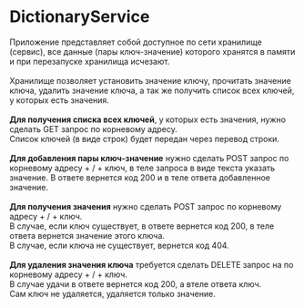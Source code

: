 # DictionaryService

Приложение представляет собой доступное по сети хранилище (сервис), все данные (пары ключ-значение) которого хранятся в памяти и при перезапуске хранилища исчезают.<br>
<br>
Хранилище позволяет установить значение ключу, прочитать значение ключа, удалить значение ключа, а так же получить список всех ключей, у которых есть значения.<br>
<br>
<b>Для получения списка всех ключей</b>, у которых есть значения, нужно сделать GET запрос по корневому адресу.<br>
Список ключей (в виде строк) будет передан через перевод строки.<br>
<br>
<b>Для добавления пары ключ-значение</b> нужно сделать POST запрос по корневому адресу + / + ключ, в теле запроса в виде текста указать значение.
В ответе вернется код 200 и в теле ответа добавленное значение.<br>
<br>
<b>Для получения значения</b> нужно сделать POST запрос по корневому адресу + / + ключ.<br>
В случае, если ключ существует, в ответе вернется код 200, в теле ответа вернется значение этого ключа.<br>
В случае, если ключа не существует, вернется код 404.<br>
<br>
<b>Для удаления значения ключа</b> требуется сделать DELETE запрос на по корневому адресу + / + ключ.<br>
В случае удачи в ответе вернется код 200, а втеле ответа ключ.<br>
Сам ключ не удаляется, удаляется только значение.<br>
